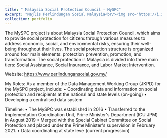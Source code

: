 ```yaml
---
title: " Malaysia Social Protection Council - MySPC"
excerpt: "Majlis Perlindungan Sosial Malaysia<br/><img src='https://i.ibb.co/GPBZw3G/image.png'>"
collection: portfolio
---
```


The MySPC project is about Malaysia Social Protection Council, which aims to provide social protection for citizens through various measures to address economic, social, and environmental risks, ensuring their well-being throughout their lives. The social protection structure is organized around four main elements: protection, prevention, promotion, and transformation. The social protection in Malaysia is divided into three main tiers: Social Assistance, Social Insurance, and Labor Market Intervention. 

Website: https://www.perlindungansosial.gov.my/

My Roles: 
As a member of the Data Management Working Group (JKPD) for the MySPC project, include:
 • Coordinating data and information on social protection and recipients at the national and state levels (on-going)
 • Developing a centralised data system

Timeline:
 • The MySPC was established in 2016
 • Transferred to the Implementation Coordination Unit, Prime Minister's Department (ICU JPM) in August 2019
 • Merged with the Special Cabinet Committee on Social Protection and placed under the Prime Minister's supervision in February 2021.
 • Data coordinating at state level (current progression)

